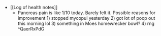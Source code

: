   * [[Log of health notes]]
    * Pancreas pain is like 1/10 today. Barely felt it. Possible reasons for improvement 1) stopped mycopul yesterday 2) got lot of poop out this morning lol 3) something in Moes homewrecker bowl? 4) rng ^QaerRxPdG